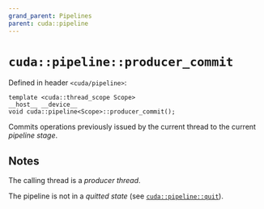```yaml
---
grand_parent: Pipelines
parent: cuda::pipeline
---
```


# `cuda::pipeline::producer_commit`

Defined in header `<cuda/pipeline>`:

```cuda
template <cuda::thread_scope Scope>
__host__ __device__
void cuda::pipeline<Scope>::producer_commit();
```

Commits operations previously issued by the current thread to the current
  _pipeline stage_.

## Notes

The calling thread is a _producer thread_.

The pipeline is not in a _quitted state_ (see [`cuda::pipeline::quit`]).


[`cuda::pipeline::quit`]: ./quit.md

